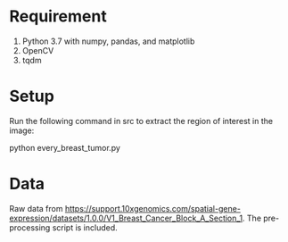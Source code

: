 # Requirement

1. Python 3.7 with numpy, pandas, and matplotlib
2. OpenCV
3. tqdm


# Setup
Run the following command in src to extract the region of interest in the image:

python every_breast_tumor.py


# Data
Raw data from https://support.10xgenomics.com/spatial-gene-expression/datasets/1.0.0/V1_Breast_Cancer_Block_A_Section_1. The pre-processing script is included.
